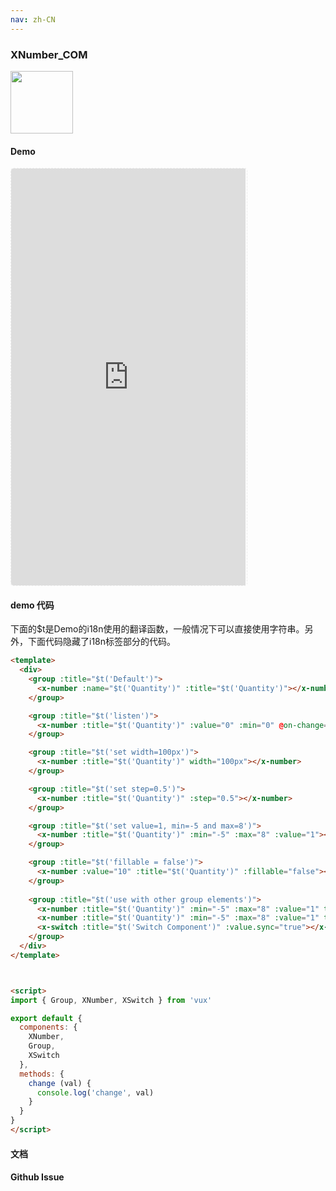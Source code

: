 ```yaml
---
nav: zh-CN
---
```



### XNumber_COM

<img width="100" src="http://qr.topscan.com/api.php?text=https%3A%2F%2Fvux.li%2Fdemos%2Fv2%2F%23%2Fcomponent%2Fx-number"/>

#### Demo

 <div style="width:377px;height:667px;display:inline-block;border:1px dashed #ececec;border-radius:5px;overflow:hidden;">
   <iframe src="https://vux.li/demos/v2/#/component/x-number" width="375" height="667" border="0" frameborder="0"></iframe>
 </div>

#### demo 代码

<p class="tip">下面的$t是Demo的i18n使用的翻译函数，一般情况下可以直接使用字符串。另外，下面代码隐藏了i18n标签部分的代码。</p>

``` html
<template>
  <div>
    <group :title="$t('Default')">
      <x-number :name="$t('Quantity')" :title="$t('Quantity')"></x-number>
    </group>

    <group :title="$t('listen')">
      <x-number :title="$t('Quantity')" :value="0" :min="0" @on-change="change"></x-number>
    </group>

    <group :title="$t('set width=100px')">
      <x-number :title="$t('Quantity')" width="100px"></x-number>
    </group>

    <group :title="$t('set step=0.5')">
      <x-number :title="$t('Quantity')" :step="0.5"></x-number>
    </group>

    <group :title="$t('set value=1, min=-5 and max=8')">
      <x-number :title="$t('Quantity')" :min="-5" :max="8" :value="1"></x-number>
    </group>

    <group :title="$t('fillable = false')">
      <x-number :value="10" :title="$t('Quantity')" :fillable="false"></x-number>
    </group>
    
    <group :title="$t('use with other group elements')">
      <x-number :title="$t('Quantity')" :min="-5" :max="8" :value="1" type="inline"></x-number>
      <x-number :title="$t('Quantity')" :min="-5" :max="8" :value="1" type="inline"></x-number>
      <x-switch :title="$t('Switch Component')" :value.sync="true"></x-switch>
    </group>
  </div>
</template>



<script>
import { Group, XNumber, XSwitch } from 'vux'

export default {
  components: {
    XNumber,
    Group,
    XSwitch
  },
  methods: {
    change (val) {
      console.log('change', val)
    }
  }
}
</script>

```
#### 文档

#### Github Issue
